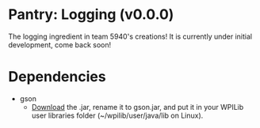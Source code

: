 # Pantry: Logging (v0.0.0)
The logging ingredient in team 5940's creations! It is currently under initial development, come back soon!

# Dependencies
- gson
  - [Download](http://repo1.maven.org/maven2/com/google/code/gson/gson/2.8.1/gson-2.8.1.jar) the .jar, rename it to gson.jar, and put it in your WPILib user libraries folder (~/wpilib/user/java/lib on Linux).
